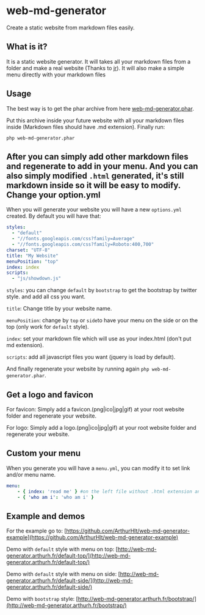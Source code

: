 web-md-generator
================

Create a static website from markdown files easily.

What is it?
-----------
It is a static website generator.
It will takes all your markdown files from a folder and make a real website (Thanks to [jr](https://github.com/Xeoncross/jr)).
It will also make a simple menu directly with your markdown files

Usage
-----
The best way is to get the phar archive from here [web-md-generator.phar](http://cloud.arthurh.fr/public.php?service=files&t=aaf3cdad4a9147fee9ffd4fe96605843&download).

Put this archive inside your future website with all your markdown files inside (Markdown files should have .md extension).
Finally run:
```shell
php web-md-generator.phar
```
After you can simply add other markdown files and regenerate to add in your menu. And you can also simply modified `.html` generated, it's still markdown inside so it will be easy to modify.
Change your option.yml
----------------------
When you will generate your website you will have a new `options.yml` created.
By default you will have that:
```yaml
styles:
  - "default"
  - "//fonts.googleapis.com/css?family=Average"
  - "//fonts.googleapis.com/css?family=Roboto:400,700"
charset: "UTF-8"
title: "My Website"
menuPosition: "top"
index: index
scripts:
  - "js/showdown.js"
```
`styles`: you can change `default` by `bootstrap` to get the bootstrap by twitter style. and add all css you want.

`title`: Change title by your website name.

`menuPosition`: change by `top` or `side`to have your menu on the side or on the top (only work for `default` style).

`index`: set your markdown file which will use as your index.html (don't put md extension).

`scripts`: add all javascript files you want (jquery is load by default).

And finally regenerate your website by running again `php web-md-generator.phar`.

Get a logo and favicon
----------------------
For favicon: Simply add a favicon.(png|ico|jpg|gif) at your root website folder and regenerate your website.

For logo: Simply add a logo.(png|ico|jpg|gif) at your root website folder and regenerate your website.

Custom your menu
----------------
When you generate you will have a `menu.yml`, you can modify it to set link and/or menu name.
```yaml
menu:
    - { index: 'read me' } #on the left file without .html extension and on the right your menu name
    - { 'who am i': 'who am i' }
```

Example and demos
-----------------
For the example go to: [https://github.com/ArthurHlt/web-md-generator-example](https://github.com/ArthurHlt/web-md-generator-example)

Demo with `default` style with menu on top: [http://web-md-generator.arthurh.fr/default-top/](http://web-md-generator.arthurh.fr/default-top/)

Demo with `default` style with menu on side: [http://web-md-generator.arthurh.fr/default-side/](http://web-md-generator.arthurh.fr/default-side/)

Demo with `bootstrap` style: [http://web-md-generator.arthurh.fr/bootstrap/](http://web-md-generator.arthurh.fr/bootstrap/)
